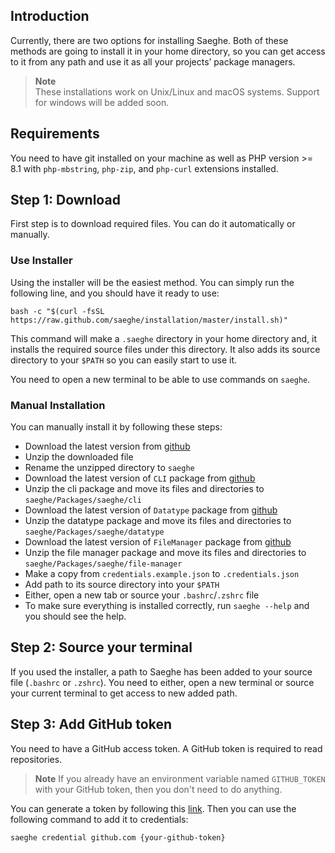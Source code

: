 ## Introduction

Currently, there are two options for installing Saeghe.
Both of these methods are going to install it in your home directory,
so you can get access to it from any path and use it as all your projects’ package managers.

> **Note**  
> These installations work on Unix/Linux and macOS systems.
> Support for windows will be added soon.

## Requirements

You need to have git installed on your machine as well as PHP version >= 8.1
with `php-mbstring`, `php-zip`, and `php-curl` extensions installed.

## Step 1: Download

First step is to download required files. You can do it automatically or manually.

### Use Installer

Using the installer will be the easiest method.
You can simply run the following line, and you should have it ready to use:

```shell
bash -c "$(curl -fsSL https://raw.github.com/saeghe/installation/master/install.sh)"
```

This command will make a `.saeghe` directory in your home directory and,
it installs the required source files under this directory.
It also adds its source directory to your `$PATH` so you can easily start to use it.

You need to open a new terminal to be able to use commands on `saeghe`.

### Manual Installation

You can manually install it by following these steps:

- Download the latest version from [github](https://github.com/saeghe/saeghe/releases)
- Unzip the downloaded file
- Rename the unzipped directory to `saeghe`
- Download the latest version of `CLI` package from [github](https://github.com/saeghe/cli/releases)
- Unzip the cli package and move its files and directories to `saeghe/Packages/saeghe/cli`
- Download the latest version of `Datatype` package from [github](https://github.com/saeghe/datatype/releases)
- Unzip the datatype package and move its files and directories to `saeghe/Packages/saeghe/datatype`
- Download the latest version of `FileManager` package from [github](https://github.com/saeghe/file-manager/releases)
- Unzip the file manager package and move its files and directories to `saeghe/Packages/saeghe/file-manager`
- Make a copy from `credentials.example.json` to `.credentials.json`
- Add path to its source directory into your `$PATH`
- Either, open a new tab or source your `.bashrc`/`.zshrc` file
- To make sure everything is installed correctly, run `saeghe --help` and you should see the help.

## Step 2: Source your terminal

If you used the installer, a path to Saeghe has been added to your source file (`.bashrc` or `.zshrc`). 
You need to either, open a new terminal or source your current terminal to get access to new added path.

## Step 3: Add GitHub token

You need to have a GitHub access token. A GitHub token is required to read repositories.

> **Note**
> If you already have an environment variable named `GITHUB_TOKEN` with your GitHub token, then you don't need to do anything.

You can generate a token by following this [link](https://docs.github.com/en/authentication/keeping-your-account-and-data-secure/creating-a-personal-access-token).
Then you can use the following command to add it to credentials:

```shell
saeghe credential github.com {your-github-token}
```
